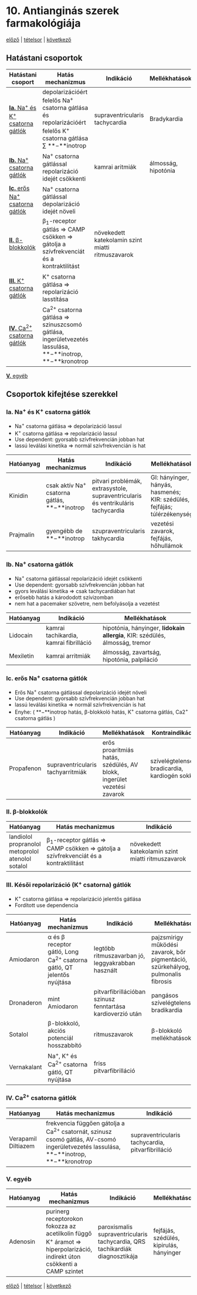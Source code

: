 # 10. Antianginás szerek farmakológiája

[előző](9.%20Kardiotonikumok%20farmakológiája.md) | [tételsor](0.%20Hattan%20ea%20kidolgozás%20-%20Németh%20Boldizsár.md) | [következő](./11.%20Antiaritmiás%20szerek%20farmakológiája.md)

## Hatástani csoportok

Hatástani csoport | Hatás mechanizmus | Indikáció | Mellékhatások
--- | --- | --- | ---
[**Ia.** Na<sup>+</sup> és K<sup>+</sup> csatorna gátlók](#ia-na-és-k-csatorna-gátlók) | depolarizációért felelős Na<sup>+</sup> csatorna gátlása és repolarizációért felelős K<sup>+</sup> csatorna gátlása ∑ **−**inotrop | supraventricularis tachycardia | Bradykardia
[**Ib.** Na<sup>+</sup> csatorna gátlók](#ib-na-csatorna-gátlók) | Na<sup>+</sup> csatorna gátlással repolarizáció idejét csökkenti | kamrai aritmiák | álmosság, hipotónia
[**Ic.** erős Na<sup>+</sup> csatorna gátlók](#ic-erős-na-csatorna-gátlók) | Na<sup>+</sup> csatorna gátlással depolarizáció idejét növeli
[**II.** β-blokkolók](#ii-β-blokkolók) | β<sub>1</sub>-receptor gátlás ⇒ CAMP csökken ⇒ gátolja a szívfrekvenciát és a kontraktilitást | növekedett katekolamin szint miatti ritmuszavarok
[**III.** K<sup>+</sup> csatorna gátlók](#iii-késői-repolarizáció-k-csatorna-gátlók) | K<sup>+</sup> csatorna gátlása ⇒ repolarizáció lasstítása
[**IV.** Ca<sup>2+</sup> csatorna gátlók](#iv-ca2-csatorna-gátlók) | Ca<sup>2+</sup> csatorna gátlása ⇒ szinuszcsomó gátlása, ingerületvezetés lassulása, **−**inotrop, **−**kronotrop
[**V.** egyéb](#v-egyéb)

## Csoportok kifejtése szerekkel

### Ia. Na<sup>+</sup> és K<sup>+</sup> csatorna gátlók

- Na<sup>+</sup> csatorna gátlása ⇒ depolarizáció lassul
- K<sup>+</sup> csatorna gátlása ⇒ repolarizáció lassul
- Use dependent: gyorsabb szívfrekvencián jobban hat
- lassú leválási kinetika ⇒ normál szívfrekvencián is hat

Hatóanyag | Hatás mechanizmus | Indikáció | Mellékhatások | kontraindikáció
--- | --- | --- | --- | ---
Kinidin | csak aktív Na<sup>+</sup> csatorna gátlás, **−**inotrop | pitvari problémák, extrasystole, supraventricularis és ventrikuláris tachycardia | GI: hányinger, hányás, hasmenés; KIR: szédülés, fejfájás; túlérzékenység | meghosszabbodott QT szakasz, bradikardia, AV blokk
Prajmalin | gyengébb de **−**inotrop | szupraventricularis takhycardia | vezetési zavarok, fejfájás, hőhullámok | branikardiával társuló vezetési zavarok

### Ib. Na<sup>+</sup> csatorna gátlók

- Na<sup>+</sup> csatorna gátlással repolarizáció idejét csökkenti
- Use dependent: gyorsabb szívfrekvencián jobban hat
- gyors leválási kinetika ⇒ csak tachycardiában hat
- erősebb hatás a kárododott szívizomban
- nem hat a pacemaker szövetre, nem befolyásolja a vezetést

Hatóanyag | Indikáció | Mellékhatások
--- | --- | ---
Lidocain | kamrai tachikardia, kamrai fibrilláció | hipotónia, hányinger, **lidokain allergia**, KIR: szédülés, álmosság, tremor | braikardia, AV blokk
Mexiletin | kamrai arritmiák | álmosság, zavartság, hipotónia, palpiláció

### Ic. erős Na<sup>+</sup> csatorna gátlók

- Erős Na<sup>+</sup> csatorna gátlással depolarizáció idejét növeli
- Use dependent: gyorsabb szívfrekvencián jobban hat
- lassú leválási kinetika ⇒ normál szívfrekvencián is hat
- Enyhe: ( **−**inotrop hatás, β-blokkoló hatás, K<sup>+</sup> csatorna gátlás, Ca2<sup>+</sup> csatorna gátlás )

Hatóanyag | Indikáció | Mellékhatások | Kontraindikáció
--- | --- | --- | ---
Propafenon | supraventricularis tachyarritmiák | erős proaritmiás hatás, szédülés, AV blokk, ingerület vezetési zavarok | szívelégtelenség, bradicardia, kardiogén sokk

### II. β-blokkolók

Hatóanyag | Hatás mechanizmus | Indikáció
--- | --- | ---
landiolol <br> propranolol <br> metoprolol <br> atenolol <br> sotalol | β<sub>1</sub>-receptor gátlás ⇒ CAMP csökken ⇒ gátolja a szívfrekvenciát és a kontraktilitást | növekedett katekolamin szint miatti ritmuszavarok

### III. Késői repolarizáció (K<sup>+</sup> csatorna) gátlók

- K<sup>+</sup> csatorna gátlása ⇒ repolarizáció jelentős gátlása
- Fordított use dependencia

Hatóanyag | Hatás mechanizmus | Indikáció | Mellékhatások | Kontraindikáció
--- | --- | --- | --- | ---
Amiodaron | α és β receptor gátló, Long Ca<sup>2+</sup> csatorna gátló, QT jelentős nyújtása | legtöbb ritmuszavarban jó, leggyakrabban használt | pajzsmirigy működési zavarok, bőr pigmentáció, szürkehályog, pulmonalis fibrosis | pajzsmirigy betegség, jód allergia
Dronaderon | mint Amiodaron | pitvarfibrillációban szinusz fenntartása kardioverzió után | pangásos szívelégtelenség, bradikardia | szívelégtelenség, bradikardia, AV blokk
Sotalol | β-blokkoló, akciós potenciál hosszabbító | ritmuszavarok | β-blokkoló mellékhatások
Vernakalant | Na<sup>+</sup>, K<sup>+</sup> és Ca<sup>2+</sup> csatorna gátló, QT nyújtása | friss pitvarfibrilláció

### IV. Ca<sup>2+</sup> csatorna gátlók

Hatóanyag | Hatás mechanizmus | Indikáció
--- | --- | ---
Verapamil <br> Diltiazem | frekvencia függően gátolja a Ca<sup>2+</sup> csatornát, szinusz csomó gátlás, AV-csomó ingerületvezetés lassulása, **−**inotrop, **−**kronotrop | supraventricularis tachycardia, pitvarfibrilláció

### V. egyéb

Hatóanyag | Hatás mechanizmus | Indikáció | Mellékhatások
--- | --- | --- | ---
Adenosin | purinerg receptorokon fokozza az acetilkolin függő K<sup>+</sup> áramot ⇒ hiperpolarizáció, indirekt úton csökkenti a CAMP szintet | paroxismalis supraventricularis tachycardia, QRS tachikardiák diagnosztikája | fejfájás, szédülés, kipirulás, hányinger

[előző](9.%20Kardiotonikumok%20farmakológiája.md) | [tételsor](0.%20Hattan%20ea%20kidolgozás%20-%20Németh%20Boldizsár.md) | [következő](./11.%20Antiaritmiás%20szerek%20farmakológiája.md)
